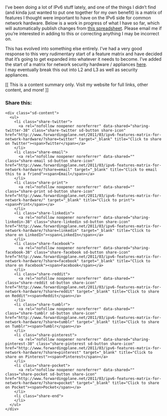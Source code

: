 I&#8217;ve been doing a lot of IPv6 stuff lately, and one of the things I didn&#8217;t find (and kinda just wanted to put one together for my own benefit) is a matrix of features I thought were important to have on the IPv6 side for common network hardware. Below is a work in progress of what I have so far, which will automatically publish changes from [this spreadsheet](http://bit.ly/network-hardware-v6-feature-matrix). Please email me if you&#8217;re interested in adding to this or correcting anything I may be incorrect on. 



This has evolved into something else entirely. I&#8217;ve had a very good response to this very rudimentary start of a feature matrix and have decided that it&#8217;s going to get expanded into whatever it needs to become. I&#8217;ve added the start of a matrix for network security hardware / appliances [here](http://www.forwardingplane.net/bit.ly/ipv6-security-matrix).  
I may eventually break this out into L2 and L3 as well as security appliances.

<div>
  [[ This is a content summary only. Visit my website for full links, other content, and more! ]]
</div>

<div class="sharedaddy sd-sharing-enabled">
  <div class="robots-nocontent sd-block sd-social sd-social-icon-text sd-sharing">
    <h3 class="sd-title">
      Share this:
    </h3>
    
    <div class="sd-content">
      <ul>
        <li class="share-twitter">
          <a rel="nofollow noopener noreferrer" data-shared="sharing-twitter-38" class="share-twitter sd-button share-icon" href="http://www.forwardingplane.net/2011/03/ipv6-features-matrix-for-network-hardware/?share=twitter" target="_blank" title="Click to share on Twitter"><span>Twitter</span></a>
        </li>
        <li class="share-email">
          <a rel="nofollow noopener noreferrer" data-shared="" class="share-email sd-button share-icon" href="http://www.forwardingplane.net/2011/03/ipv6-features-matrix-for-network-hardware/?share=email" target="_blank" title="Click to email this to a friend"><span>Email</span></a>
        </li>
        <li class="share-print">
          <a rel="nofollow noopener noreferrer" data-shared="" class="share-print sd-button share-icon" href="http://www.forwardingplane.net/2011/03/ipv6-features-matrix-for-network-hardware/" target="_blank" title="Click to print"><span>Print</span></a>
        </li>
        <li class="share-linkedin">
          <a rel="nofollow noopener noreferrer" data-shared="sharing-linkedin-38" class="share-linkedin sd-button share-icon" href="http://www.forwardingplane.net/2011/03/ipv6-features-matrix-for-network-hardware/?share=linkedin" target="_blank" title="Click to share on LinkedIn"><span>LinkedIn</span></a>
        </li>
        <li class="share-facebook">
          <a rel="nofollow noopener noreferrer" data-shared="sharing-facebook-38" class="share-facebook sd-button share-icon" href="http://www.forwardingplane.net/2011/03/ipv6-features-matrix-for-network-hardware/?share=facebook" target="_blank" title="Click to share on Facebook"><span>Facebook</span></a>
        </li>
        <li class="share-reddit">
          <a rel="nofollow noopener noreferrer" data-shared="" class="share-reddit sd-button share-icon" href="http://www.forwardingplane.net/2011/03/ipv6-features-matrix-for-network-hardware/?share=reddit" target="_blank" title="Click to share on Reddit"><span>Reddit</span></a>
        </li>
        <li class="share-tumblr">
          <a rel="nofollow noopener noreferrer" data-shared="" class="share-tumblr sd-button share-icon" href="http://www.forwardingplane.net/2011/03/ipv6-features-matrix-for-network-hardware/?share=tumblr" target="_blank" title="Click to share on Tumblr"><span>Tumblr</span></a>
        </li>
        <li class="share-pinterest">
          <a rel="nofollow noopener noreferrer" data-shared="sharing-pinterest-38" class="share-pinterest sd-button share-icon" href="http://www.forwardingplane.net/2011/03/ipv6-features-matrix-for-network-hardware/?share=pinterest" target="_blank" title="Click to share on Pinterest"><span>Pinterest</span></a>
        </li>
        <li class="share-pocket">
          <a rel="nofollow noopener noreferrer" data-shared="" class="share-pocket sd-button share-icon" href="http://www.forwardingplane.net/2011/03/ipv6-features-matrix-for-network-hardware/?share=pocket" target="_blank" title="Click to share on Pocket"><span>Pocket</span></a>
        </li>
        <li class="share-end">
        </li>
      </ul>
    </div>
  </div>
</div>
